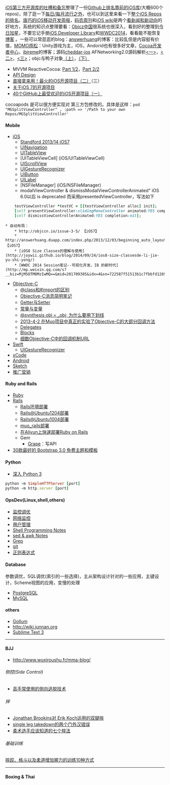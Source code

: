 [iOS第三方开源库的吐槽和备忘](http://blog.ibireme.com/2013/09/23/ios-third-party-libs/#more-41361)整理了一份[Github上排名靠前的iOS库](http://github.ibireme.com/github/list/ios/)(大概600个repos)，除了逛一下[每日/每月流行之外](https://github.com/explore)，也可以到这里来看一下[整个iOS Repos的排名](https://github.com/search?l=Objective-C&o=desc&q=stars%3A%3E1&s=stars&type=Repositories)。[唐巧的iOS移动开发周报](www.devtang.com)，[码农周刊](http://weekly.manong.io)和[iOS wiki](http://www.ios-wiki.com)是两个[看新闻和新动向](http://news.ios-wiki.com/news)的好地方，系统的知识点整理要看：[Objcz中国](http://objccn.io)很系统也很深入，看到好的整理到[今日加星](opsdev/today-stars)，不要忘记手册[iOS Developer Library](https://developer.apple.com/library/ios/navigation/#section=Resource%20Types&topic=Getting%20Started)和[WWDC2014](https://developer.apple.com/videos/wwdc/2014/)，看看能不能恢复[博客](http://www.cnblogs.com/buro79xxd/)
。一些可以常逛逛的blog：[answerhuang](http://answerhuang.duapp.com)的博客：比较乱但是内容挺有价值，[MOMO雨松](www.xuanyusong.com )：Unity游戏为主，iOS，Andorid也有很多好文章，[Cocoa开发者中心](http://d.cocoachina.com)，[ibireme](http://blog.ibireme.com/)的博客；源码[cheddar-ios](https://github.com/nothingmagical/cheddar-ios)
AFNetworking2.0源码解析[<一>](http://blog.cnbang.net/tech/2320/)，[<二>](http://blog.cnbang.net/tech/2371/)，[<三>](http://blog.cnbang.net/tech/2416/)；objc与鸭子对象[（上）](blog.sunnyxx.com/2014/08/24/objc-duck/)，[（下）](http://blog.sunnyxx.com/2014/08/26/objc-duck-advanced/)
* MVVM ReactiveCocoa: [Part 1/2](http://www.raywenderlich.com/74106/mvvm-tutorial-with-reactivecocoa-part-1)，[Part 2/2](http://www.raywenderlich.com/74131/mvvm-tutorial-with-reactivecocoa-part-2)
* [API Design](mattgemmell.com/api-design/) 
* [直接拿来用！最火的iOS开源项目（二）](www.csdn.net/article/2013-06-18/2815806-GitHub-iOS-open-source-projects-two/1 )（三）
* [关于iOS 7的开源项目](www.cocoachina.com/industry/20130701/6515.html )
* [40个GitHub上最受欢迎的iOS开源项目（一）](www.weste.net/2013/8-1/92975.html)

cocoapods 是可以很方便实现对 第三方包修改的。具体是这样：`pod "MGSplitViewController" , :path => '/Path to your own Repos/MGSplitViewController'`

#### Mobile
- [iOS](iOS/iOS_page)
    * [Standford 2013/14 iOS7](iOS/Standford-ios7)
    * [UINavigation](iOS/UINavigation)
    * [UITableView](iOS/UITableView)
    * [UITableViewCell] (iOS/UITableViewCell)
    * [UIScrollView](iOS/UIScrollView)
    * [UIGestureRecognizer](iOS/UIGestureRecognizer)
    * [UIButton](iOS/UIButton)
    * [UILabel](iOS/UILabel)
    * [NSFileManager] (iOS/NSFileManager)
    * modalViewController & dismissModalViewControllerAnimated" iOS 6.0以后 is deprecated 而采用presentedViewController，写法如下
```ruby
    testViewController *testVC = [[testViewController alloc] init];
    [self presentViewController:slidingMenuController animated:YES completion:nil];
    [self dismissViewControllerAnimated:YES completion:nil];
```
    * 自动布局：
        * http://objccn.io/issue-3-5/ 【iOS7】
        * http://answerhuang.duapp.com/index.php/2013/12/03/beginning_auto_layout_tutorial_in_ios7/ 【iOS7】
        * [iOS8 Size Classes的理解与使用](http://joywii.github.io/blog/2014/09/24/ios8-size-classesde-li-jie-yu-shi-yong/)
        * [WWDC 2014 Session笔记--可视化开发，IB 的新时代](http://mp.weixin.qq.com/s?__biz=MjM5OTM0MzIwMQ==&mid=201709385&idx=4&sn=722587f51513b1c7fbbfd12697bf74c2#rd)

- [Objective-C](objc/ObjectiveC_page)
    * [@class和#import的区别](objc/class-import)
    * [Objective-C消息简明笔记](objc/obcj-message)
    * [Getter与Setter](objc/getter-setter)
    * [常量与变量](objc/const-var)
    * [@synthesis obj = _obj; 为什么要用下划线](objc/synthesis)
    * [2013-4-2 在Muo项目中真正的实验了Objective-C的大部分回调方法](objc/objcDelegateTesting)
    * [Delegates](objc/delegate-notes)
    * [Blocks](objc/block-notes)
    * [细数Objective-C中的回调机制URL](http://blog.sina.com.cn/s/blog_631af5500100z4ub.html)
- [Swift](swift/swift-page)
    * [UIGestureRecognizer](swift/UIGestureRecognizer)
- [xCode](xCode_page)
- [Android](Android-page)
- [Sketch](Sketch-page)
- [推广营销](marketing-page)

#### Ruby and Rails
- [Ruby](ruby/ruby-notes)
- [Rails](ruby/rails-notes)
    * [Rails环境部署](rails/rails-env)
    * [Rails@Ubuntu1204部署](rails/rails-setup-ubuntu1204-06)
    * [Rails@Ubuntu1004部署](rails/rails-setup-ubuntu1004)
    * [muo_rails部署](rails/muo-rails-deploy)
    * [在Aliyun上快速部署Ruby on Rails](https://ruby-china.org/topics/17553)
    * Gem
        * [Grape](ruby/grape-notes)：写API
- [30款最好的 Bootstrap 3.0 免费主题和模板](www.cnblogs.com/lhb25/p/30-free-bootstrap-templates.html)

#### Python
- [深入 Python 3](http://sebug.net/paper/books/dive-into-python3/your-first-python-program.html)
```ruby
python -m SimpleHTTPServer [port]
python -m http.server [port]
```

#### OpsDev(Linux,shell,others)
- [监控调优](opsdev/monitorTuning)
- [网络监控](opsdev/monitorNetwork)
- [用户管理](opsdev/userManager)
- [Shell Programming Notes](opsdev/shell-Notes)
- [sed & awk Notes](opsdev/sed-awk-notes)
- [Grep](opsdev/grep-notes)
- [git](opsdev/git-notes)
- [正则表达式](opsdev/regex-notes)

#### Database
参数调优，SQL调优(索引的一些选择)，主从架构设计针对的一些应用，主键设计，Scheme视图的应用，变慢的处理 
- [PostgreSQL](pgsql/pgsql-page)
- [MySQL](pgsql/mysql-page)

#### others
- [Gollum](gollum)
- http://wiki.junnan.org
- [Sublime Text 3](others/SublimeText3)

-------

#### BJJ
- http://www.wuxiroushu.fr/mma-blog/

###### 侧控(Side Control)
- [高手常使用的侧向逃脱技术](v.youku.com/v_show/id_XNzM1MzQxNjI4.html)

###### 摔
- [Jonathan Brookins对 Erik Koch运用的双腿摔](http://www.wuxiroushu.fr/mma-blog/?p=2344&utm_source=rss&utm_medium=rss&utm_campaign=%2525e5%252588%2525a9%2525e7%252594%2525a8%2525e8%2525be%252583%2525e5%2525b0%252591%2525e7%25259a%252584%2525e5%25258a%25259b%2525e9%252587%25258f%2525e6%25259d%2525a5%2525e8%2525bf%252590%2525e7%252594%2525a8%2525e4%2525b8%252580%2525e4%2525b8%2525aatakedown%2525ef%2525bc%252588%2525e6%252591%252594%2525e5%252580%252592%2525ef%2525bc%252589)
- [single leg takedown的两个门外汉错误](http://mp.weixin.qq.com/s?__biz=MzA3NjAzMzEzOA==&mid=203343807&idx=1&sn=1db19512f97eaccd918852ae1f72e780&scene=2&from=timeline&isappinstalled=0#rd)
- [柔术选手应该知道的七个摔法](http://mp.weixin.qq.com/s?__biz=MzA3MzYyNjMzOA==&mid=200763298&idx=1&sn=7e1ef339e8c012be988ebbdd49ea2208#rd)

###### 基础训练
[摔跤、格斗以及柔道增加握力的训练10种方式](http://mp.weixin.qq.com/mp/appmsg/show?__biz=MjM5MzU1Njg2MQ==&appmsgid=200087206&itemidx=1&sign=ace413e7eb45632e0725928a6d0c819b&scene=2&from=timeline&isappinstalled=0#wechat_redirect)

-------

#### Boxing & Thai